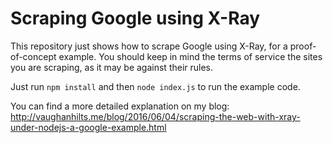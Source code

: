 # Scraping Google using X-Ray

This repository just shows how to scrape Google using X-Ray, for a proof-of-concept
example. You should keep in mind the terms of service the sites you are scraping,
as it may be against their rules.

Just run `npm install` and then `node index.js` to run the example code.

You can find a more detailed explanation on my blog: http://vaughanhilts.me/blog/2016/06/04/scraping-the-web-with-xray-under-nodejs-a-google-example.html
